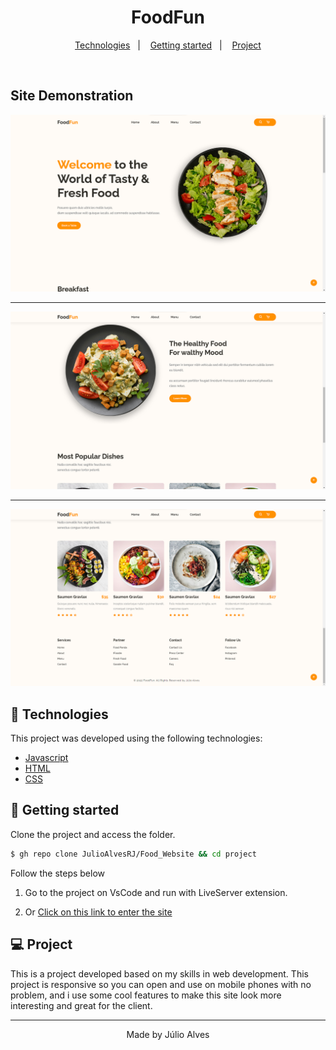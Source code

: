 <h1 align="center">
   FoodFun
</h1>

<p align="center">
  <a href="#-technologies">Technologies</a>&nbsp;&nbsp;&nbsp;|&nbsp;&nbsp;&nbsp;
  <a href="#-layout">Getting started</a>&nbsp;&nbsp;&nbsp;|&nbsp;&nbsp;&nbsp;
  <a href="#-project">Project</a>
</p>

<br>

## Site Demonstration
<p align="center">
  <img alt="demonstração do site" src=".github/preview1.png">
</p>

---

<p align="center">
  <img alt="demonstração do site" src=".github/preview2.png">
</p>

---

<p align="center">
  <img alt="demonstração do site" src=".github/preview3.png">
</p>

## 🧪 Technologies

This project was developed using the following technologies:

- [Javascript](https://#)
- [HTML](https://#)
- [CSS](https://#)

## 🚀 Getting started

Clone the project and access the folder.

```bash
$ gh repo clone JulioAlvesRJ/Food_Website && cd project
```

Follow the steps below

1.  Go to the project on VsCode and run with LiveServer extension.

2. Or [Click on this link to enter the site](https://julioalvesrj.github.io/Food_Website/)

## 💻 Project

This is a project developed based on my skills in web development. This project is responsive so you can open and use on mobile phones with no problem, and i use some cool features to make this site look more interesting and great for the client. 

---

<p align="center">Made by Júlio Alves</p>